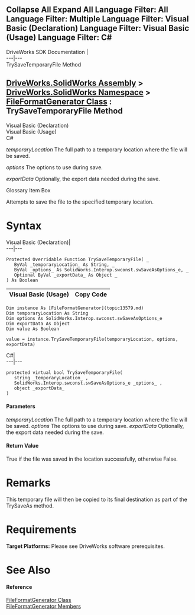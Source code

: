        

 Collapse All Expand All  Language Filter: All  Language Filter: Multiple  Language Filter: Visual Basic (Declaration) Language Filter: Visual Basic (Usage) Language Filter: C#  
---  
DriveWorks SDK Documentation  |   
---|---  
TrySaveTemporaryFile Method   
  
[DriveWorks.SolidWorks Assembly](topic13342.md) > [DriveWorks.SolidWorks Namespace](topic13345.md) > [FileFormatGenerator Class](topic13579.md) : TrySaveTemporaryFile Method  
---  
  
Visual Basic (Declaration)    
Visual Basic (Usage)    
C# 

_temporaryLocation_
    The full path to a temporary location where the file will be saved.

_options_
    The options to use during save.

_exportData_
    Optionally, the export data needed during the save.

Glossary Item Box

Attempts to save the file to the specified temporary location. 

# Syntax

Visual Basic (Declaration)|   
---|---  
      
    
    Protected Overridable Function TrySaveTemporaryFile( _
       ByVal _temporaryLocation_ As String, _
       ByVal _options_ As SolidWorks.Interop.swconst.swSaveAsOptions_e, _
       Optional ByVal _exportData_ As Object _
    ) As Boolean  
  
Visual Basic (Usage)| Copy Code  
---|---  
      
    
    Dim instance As [FileFormatGenerator](topic13579.md)
    Dim temporaryLocation As String
    Dim options As SolidWorks.Interop.swconst.swSaveAsOptions_e
    Dim exportData As Object
    Dim value As Boolean
     
    value = instance.TrySaveTemporaryFile(temporaryLocation, options, exportData)  
  
C#|   
---|---  
      
    
    protected virtual bool TrySaveTemporaryFile( 
       string _temporaryLocation_ ,
       SolidWorks.Interop.swconst.swSaveAsOptions_e _options_ ,
       object _exportData_
    )  
  
#### Parameters

 _temporaryLocation_
    The full path to a temporary location where the file will be saved.
_options_
    The options to use during save.
_exportData_
    Optionally, the export data needed during the save.

#### Return Value

True if the file was saved in the location successfully, otherwise False.

# Remarks

This temporary file will then be copied to its final destination as part of the TrySaveAs method.

# Requirements

**Target Platforms:** Please see DriveWorks software prerequisites.

# See Also

#### Reference

[FileFormatGenerator Class](topic13579.md)   
[FileFormatGenerator Members](topic13580.md)


